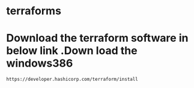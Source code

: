 # terraforms

# Download the terraform software in below link .Down load the windows386 
```
https://developer.hashicorp.com/terraform/install
```